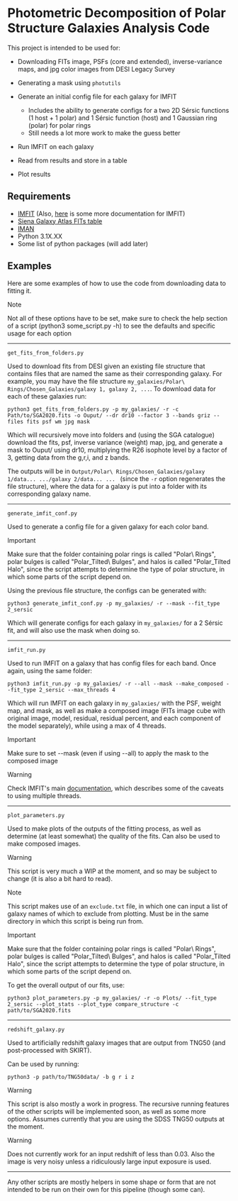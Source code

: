 # Photometric Decomposition of Polar Structure Galaxies Analysis Code
This project is intended to be used for:

- Downloading FITs image, PSFs (core and extended), inverse-variance maps, and jpg color images from DESI Legacy Survey
- Generating a mask using ```photutils```
- Generate an initial config file for each galaxy for IMFIT 

    - Includes the ability to generate configs for a two 2D Sérsic functions (1 host + 1 polar) and 1 Sérsic function (host) and 1 Gaussian ring (polar) for polar rings
    - Still needs a lot more work to make the guess better

- Run IMFIT on each galaxy
- Read from results and store in a table
- Plot results

## Requirements

- [IMFIT](https://imfit.readthedocs.io/en/latest/imfit_tutorial.html) (Also, [here](https://www.mpe.mpg.de/~erwin/resources/imfit/imfit_howto.pdf) is some more documentation for IMFIT)
- [Siena Galaxy Atlas FITs table](https://sga.legacysurvey.org/)
- [IMAN](https://bitbucket.org/mosenkov/iman_new/src/master/)
- Python 3.1X.XX
- Some list of python packages (will add later)

## Examples
Here are some examples of how to use the code from downloading data to fitting it.

> [!NOTE] 
> Not all of these options have to be set, make sure to check the help section of a script (python3 some_script.py -h) to see the defaults and specific usage for each option
---
```get_fits_from_folders.py```

Used to download fits from DESI given an existing file structure that contains files that are named the same as their corresponding galaxy. For example, you may have the file structure ```my_galaxies/Polar\ Rings/Chosen_Galaxies/galaxy 1, galaxy 2, ...```. To download data for each of these galaxies run:

```python3 get_fits_from_folders.py -p my_galaxies/ -r -c Path/to/SGA2020.fits -o Ouput/ --dr dr10 --factor 3 --bands griz --files fits psf wm jpg mask```

Which will recursively move into folders and (using the SGA catalogue) download the fits, psf, inverse variance (weight) map, jpg, and generate a mask to Ouput/ using dr10, multiplying the R26 isophote level by a factor of 3, getting data from the g,r,i, and z bands.

The outputs will be in ```Output/Polar\ Rings/Chosen_Galaxies/galaxy 1/data... .../galaxy 2/data... ... ``` (since the ```-r``` option regenerates the file structure), where the data for a galaxy is put into a folder with its corresponding galaxy name.

---

```generate_imfit_conf.py```

Used to generate a config file for a given galaxy for each color band.

> [!IMPORTANT] 
> Make sure that the folder containing polar rings is called "Polar\ Rings", polar bulges is called "Polar_Tilted\ Bulges", and halos is called "Polar_Tilted Halo", since the script attempts to determine the type of polar structure, in which some parts of the script depend on.

Using the previous file structure, the configs can be generated with:

```python3 generate_imfit_conf.py -p my_galaxies/ -r --mask --fit_type 2_sersic```

Which will generate configs for each galaxy in ```my_galaxies/``` for a 2 Sérsic fit, and will also use the mask when doing so.

---

```imfit_run.py```

Used to run IMFIT on a galaxy that has config files for each band. Once again, using the same folder:

```python3 imfit_run.py -p my_galaxies/ -r --all --mask --make_composed --fit_type 2_sersic --max_threads 4```

Which will run IMFIT on each galaxy in ```my_galaxies/``` with the PSF, weight map, and mask, as well as make a composed image (FITs image cube with original image, model, residual, residual percent, and each component of the model separately), while using a max of 4 threads.

> [!IMPORTANT] 
> Make sure to set --mask (even if using --all) to apply the mask to the composed image

> [!WARNING]
> Check IMFIT's main [documentation](https://www.mpe.mpg.de/~erwin/resources/imfit/imfit_howto.pdf), which describes some of the caveats to using multiple threads.

---

```plot_parameters.py```

Used to make plots of the outputs of the fitting process, as well as determine (at least somewhat) the quality of the fits. Can also be used to make composed images.

> [!WARNING]
> This script is very much a WIP at the moment, and so may be subject to change (it is also a bit hard to read).

> [!NOTE]
> This script makes use of an ```exclude.txt``` file, in which one can input a list of galaxy names of which to exclude from plotting. Must be in the same directory in which this script is being run from.

> [!IMPORTANT] 
> Make sure that the folder containing polar rings is called "Polar\ Rings", polar bulges is called "Polar_Tilted\ Bulges", and halos is called "Polar_Tilted Halo", since the script attempts to determine the type of polar structure, in which some parts of the script depend on.


To get the overall output of our fits, use:

```python3 plot_parameters.py -p my_galaxies/ -r -o Plots/ --fit_type 2_sersic --plot_stats --plot_type compare_structure -c path/to/SGA2020.fits```

---
```redshift_galaxy.py```

Used to artificially redshift galaxy images that are output from TNG50 (and post-processed with SKIRT).

Can be used by running:

```python3 -p path/to/TNG50data/ -b g r i z```

> [!WARNING]
> This script is also mostly a work in progress. The recursive running features of the other scripts will be implemented soon, as well as some more options. Assumes currently that you are using the SDSS TNG50 outputs at the moment. 

> [!WARNING]
> Does not currently work for an input redshift of less than 0.03. Also the image is very noisy unless a ridiculously large input exposure is used.

---
Any other scripts are mostly helpers in some shape or form that are not intended to be run on their own for this pipeline (though some can).